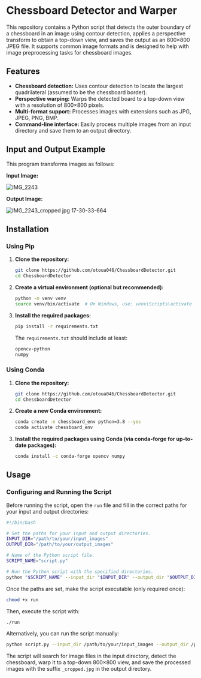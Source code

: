 # Chessboard Detector and Warper

This repository contains a Python script that detects the outer boundary of a chessboard in an image using contour detection, applies a perspective transform to obtain a top-down view, and saves the output as an 800×800 JPEG file. It supports common image formats and is designed to help with image preprocessing tasks for chessboard images.

## Features

- **Chessboard detection:** Uses contour detection to locate the largest quadrilateral (assumed to be the chessboard border).
- **Perspective warping:** Warps the detected board to a top-down view with a resolution of 800×800 pixels.
- **Multi-format support:** Processes images with extensions such as JPG, JPEG, PNG, BMP.
- **Command-line interface:** Easily process multiple images from an input directory and save them to an output directory.

## Input and Output Example

This program transforms images as follows:

**Input Image:**

![IMG_2243](https://github.com/user-attachments/assets/fc5c3fab-2998-4063-b977-5171ae74eea4)


**Output Image:**

![IMG_2243_cropped jpg 17-30-33-664](https://github.com/user-attachments/assets/8c668d15-49a1-4037-bfb6-f6f09a2a698c)


## Installation

### Using Pip

1. **Clone the repository:**

   ```bash
   git clone https://github.com/otoua046/ChessboardDetector.git
   cd ChessboardDetector
   ```

2. **Create a virtual environment (optional but recommended):**

   ```bash
   python -m venv venv
   source venv/bin/activate  # On Windows, use: venv\Scripts\activate
   ```

3. **Install the required packages:**

   ```bash
   pip install -r requirements.txt
   ```

   The `requirements.txt` should include at least:

   ```txt
   opencv-python
   numpy
   ```

### Using Conda

1. **Clone the repository:**

   ```bash
   git clone https://github.com/otoua046/ChessboardDetector.git
   cd ChessboardDetector
   ```

2. **Create a new Conda environment:**

   ```bash
   conda create -n chessboard_env python=3.8 --yes
   conda activate chessboard_env
   ```

3. **Install the required packages using Conda (via conda-forge for up-to-date packages):**

   ```bash
   conda install -c conda-forge opencv numpy
   ```

## Usage

### Configuring and Running the Script

Before running the script, open the `run` file and fill in the correct paths for your input and output directories:

```bash
#!/bin/bash

# Set the paths for your input and output directories.
INPUT_DIR="/path/to/your/input_images"
OUTPUT_DIR="/path/to/your/output_images"

# Name of the Python script file.
SCRIPT_NAME="script.py"

# Run the Python script with the specified directories.
python "$SCRIPT_NAME" --input_dir "$INPUT_DIR" --output_dir "$OUTPUT_DIR"
```

Once the paths are set, make the script executable (only required once):

```bash
chmod +x run
```

Then, execute the script with:

```bash
./run
```

Alternatively, you can run the script manually:

```bash
python script.py --input_dir /path/to/your/input_images --output_dir /path/to/your/output_images
```

The script will search for image files in the input directory, detect the chessboard, warp it to a top-down 800×800 view, and save the processed images with the suffix `_cropped.jpg` in the output directory.

